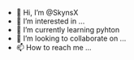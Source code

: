 - 👋 Hi, I’m @SkynsX
- 👀 I’m interested in ...
- 🌱 I’m currently learning  pyhton
- 💞️ I’m looking to collaborate on ...
- 📫 How to reach me ...

<!---
SkynsX/SkynsX is a ✨ special ✨ repository because its `README.md` (this file) appears on your GitHub profile.
You can click the Preview link to take a look at your changes.
--->
